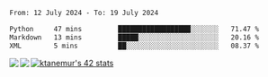 <!--START_SECTION:waka-->

```txt
From: 12 July 2024 - To: 19 July 2024

Python     47 mins         ██████████████████░░░░░░░   71.47 %
Markdown   13 mins         █████░░░░░░░░░░░░░░░░░░░░   20.16 %
XML        5 mins          ██░░░░░░░░░░░░░░░░░░░░░░░   08.37 %
```

<!--END_SECTION:waka-->
<a href="https://github.com/anuraghazra/github-readme-stats">
  <img align="left" src="https://github-readme-stats.vercel.app/api?username=Tanesan&count_private=true&show_icons=true" />
<img align="left" src="https://github-readme-stats.vercel.app/api/top-langs/?username=Tanesan" />
</a>

[![ktanemur's 42 stats](https://badge42.vercel.app/api/v2/cl1wslf6s002109l771rng2w8/stats?cursusId=21&coalitionId=62)](https://github.com/JaeSeoKim/badge42)
